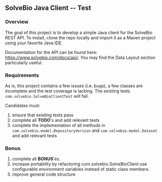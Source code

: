 ## SolveBio Java Client -- Test

### Overview
The goal of this project is to develop a simple Java client for the SolveBio REST API. To install, clone the repo locally and import it as a Maven project using your favorite Java IDE.

Documentation for the API can be found here: https://www.solvebio.com/docs/api/. You may find the Data Layout section particularly useful.

### Requirements
As is, this project contains a few issues (i.e. bugs), a few classes are incomplete and the test coverage is lacking. The existing tests `com.solvebio.SolveBioClientTest` will fail.

Candidates must:

1. ensure that existing tests pass
2. complete all **TODO**'s and add relevant tests
3. complete the implementation of all methods in `com.solvebio.model.DepositoryVersion` and `com.solvebio.model.Dataset` and  add relevant tests


### Bonus

1. complete all **BONUS**'es.
2. increase portability by refactoring com.solvebio.SolveBioClient use configurable environment variables instead of static class members.
3. improve general code structure
